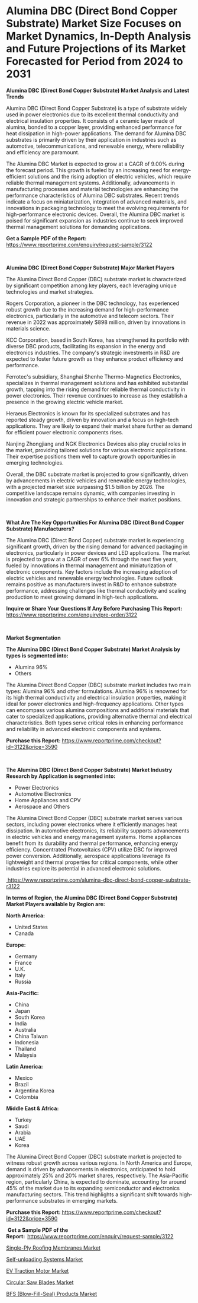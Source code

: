 <p><h1>Alumina DBC (Direct Bond Copper Substrate) Market Size Focuses on Market Dynamics, In-Depth Analysis and Future Projections of its Market Forecasted for Period from 2024 to 2031</h1></p><p><strong>Alumina DBC (Direct Bond Copper Substrate) Market Analysis and Latest Trends</strong></p>
<p><p>Alumina DBC (Direct Bond Copper Substrate) is a type of substrate widely used in power electronics due to its excellent thermal conductivity and electrical insulation properties. It consists of a ceramic layer made of alumina, bonded to a copper layer, providing enhanced performance for heat dissipation in high-power applications. The demand for Alumina DBC substrates is primarily driven by their application in industries such as automotive, telecommunications, and renewable energy, where reliability and efficiency are paramount.</p><p>The Alumina DBC Market is expected to grow at a CAGR of 9.00% during the forecast period. This growth is fueled by an increasing need for energy-efficient solutions and the rising adoption of electric vehicles, which require reliable thermal management systems. Additionally, advancements in manufacturing processes and material technologies are enhancing the performance characteristics of Alumina DBC substrates. Recent trends indicate a focus on miniaturization, integration of advanced materials, and innovations in packaging technology to meet the evolving requirements for high-performance electronic devices. Overall, the Alumina DBC market is poised for significant expansion as industries continue to seek improved thermal management solutions for demanding applications.</p></p>
<p><strong>Get a Sample PDF of the Report:&nbsp;</strong> <a href="https://www.reportprime.com/enquiry/request-sample/3122">https://www.reportprime.com/enquiry/request-sample/3122</a></p>
<p>&nbsp;</p>
<p><strong>Alumina DBC (Direct Bond Copper Substrate) Major Market Players</strong></p>
<p><p>The Alumina Direct Bond Copper (DBC) substrate market is characterized by significant competition among key players, each leveraging unique technologies and market strategies.</p><p>Rogers Corporation, a pioneer in the DBC technology, has experienced robust growth due to the increasing demand for high-performance electronics, particularly in the automotive and telecom sectors. Their revenue in 2022 was approximately $898 million, driven by innovations in materials science.</p><p>KCC Corporation, based in South Korea, has strengthened its portfolio with diverse DBC products, facilitating its expansion in the energy and electronics industries. The company's strategic investments in R&D are expected to foster future growth as they enhance product efficiency and performance.</p><p>Ferrotec's subsidiary, Shanghai Shenhe Thermo-Magnetics Electronics, specializes in thermal management solutions and has exhibited substantial growth, tapping into the rising demand for reliable thermal conductivity in power electronics. Their revenue continues to increase as they establish a presence in the growing electric vehicle market.</p><p>Heraeus Electronics is known for its specialized substrates and has reported steady growth, driven by innovation and a focus on high-tech applications. They are likely to expand their market share further as demand for efficient power electronic components rises.</p><p>Nanjing Zhongjiang and NGK Electronics Devices also play crucial roles in the market, providing tailored solutions for various electronic applications. Their expertise positions them well to capture growth opportunities in emerging technologies.</p><p>Overall, the DBC substrate market is projected to grow significantly, driven by advancements in electric vehicles and renewable energy technologies, with a projected market size surpassing $1.5 billion by 2026. The competitive landscape remains dynamic, with companies investing in innovation and strategic partnerships to enhance their market positions.</p></p>
<p>&nbsp;</p>
<p><strong>What Are The Key Opportunities For Alumina DBC (Direct Bond Copper Substrate) Manufacturers?</strong></p>
<p><p>The Alumina DBC (Direct Bond Copper) substrate market is experiencing significant growth, driven by the rising demand for advanced packaging in electronics, particularly in power devices and LED applications. The market is projected to grow at a CAGR of over 6% through the next five years, fueled by innovations in thermal management and miniaturization of electronic components. Key factors include the increasing adoption of electric vehicles and renewable energy technologies. Future outlook remains positive as manufacturers invest in R&D to enhance substrate performance, addressing challenges like thermal conductivity and scaling production to meet growing demand in high-tech applications.</p></p>
<p><strong>Inquire or Share Your Questions If Any Before Purchasing This Report:</strong> <a href="https://www.reportprime.com/enquiry/pre-order/3122">https://www.reportprime.com/enquiry/pre-order/3122</a></p>
<p>&nbsp;</p>
<p><strong>Market Segmentation</strong></p>
<p><strong>The Alumina DBC (Direct Bond Copper Substrate) Market Analysis by types is segmented into:</strong></p>
<p><ul><li>Alumina 96%</li><li>Others</li></ul></p>
<p><p>The Alumina Direct Bond Copper (DBC) substrate market includes two main types: Alumina 96% and other formulations. Alumina 96% is renowned for its high thermal conductivity and electrical insulation properties, making it ideal for power electronics and high-frequency applications. Other types can encompass various alumina compositions and additional materials that cater to specialized applications, providing alternative thermal and electrical characteristics. Both types serve critical roles in enhancing performance and reliability in advanced electronic components and systems.</p></p>
<p><strong>Purchase this Report:&nbsp;</strong><a href="https://www.reportprime.com/checkout?id=3122&price=3590">https://www.reportprime.com/checkout?id=3122&price=3590</a></p>
<p>&nbsp;</p>
<p><strong>The Alumina DBC (Direct Bond Copper Substrate) Market Industry Research by Application is segmented into:</strong></p>
<p><ul><li>Power Electronics</li><li>Automotive Electronics</li><li>Home Appliances and CPV</li><li>Aerospace and Others</li></ul></p>
<p><p>The Alumina Direct Bond Copper (DBC) substrate market serves various sectors, including power electronics where it efficiently manages heat dissipation. In automotive electronics, its reliability supports advancements in electric vehicles and energy management systems. Home appliances benefit from its durability and thermal performance, enhancing energy efficiency. Concentrated Photovoltaics (CPV) utilize DBC for improved power conversion. Additionally, aerospace applications leverage its lightweight and thermal properties for critical components, while other industries explore its potential in advanced electronic solutions.</p></p>
<p><a href="https://www.reportprime.com/alumina-dbc-direct-bond-copper-substrate-r3122">&nbsp;https://www.reportprime.com/alumina-dbc-direct-bond-copper-substrate-r3122</a></p>
<p><strong>In terms of Region, the Alumina DBC (Direct Bond Copper Substrate) Market Players available by Region are:</strong></p>
<p>
    <p> <strong> North America: </strong>
        <ul>
            <li>United States</li>
            <li>Canada</li>
        </ul>
        </p> 
    <p> <strong> Europe: </strong>
        <ul>
            <li>Germany</li>
            <li>France</li>
            <li>U.K.</li>
            <li>Italy</li>
            <li>Russia</li>
        </ul>
        </p> 
    <p> <strong> Asia-Pacific: </strong>
        <ul>
            <li>China</li>
            <li>Japan</li>
            <li>South Korea</li>
            <li>India</li>
            <li>Australia</li>
            <li>China Taiwan</li>
            <li>Indonesia</li>
            <li>Thailand</li>
            <li>Malaysia</li>
        </ul>
        </p> 
    <p> <strong> Latin America: </strong>
        <ul>
            <li>Mexico</li>
            <li>Brazil</li>
            <li>Argentina Korea</li>
            <li>Colombia</li>
        </ul>
        </p> 
    <p> <strong> Middle East & Africa: </strong>
        <ul>
            <li>Turkey</li>
            <li>Saudi</li>
            <li>Arabia</li>
            <li>UAE</li>
            <li>Korea</li>
        </ul>
    </p>
    </p>
<p><p>The Alumina Direct Bond Copper (DBC) substrate market is projected to witness robust growth across various regions. In North America and Europe, demand is driven by advancements in electronics, anticipated to hold approximately 25% and 20% market shares, respectively. The Asia-Pacific region, particularly China, is expected to dominate, accounting for around 45% of the market due to its expanding semiconductor and electronics manufacturing sectors. This trend highlights a significant shift towards high-performance substrates in emerging markets.</p></p>
<p><strong>Purchase this Report: </strong><a href="https://www.reportprime.com/checkout?id=3122&price=3590">https://www.reportprime.com/checkout?id=3122&price=3590</a></p>
<p>&nbsp;<strong>Get a Sample PDF of the Report:&nbsp;&nbsp;</strong><a href="https://www.reportprime.com/enquiry/request-sample/3122">https://www.reportprime.com/enquiry/request-sample/3122</a></p>
<p><strong></strong></p>
<p><p><a href="https://issuu.com/reportprime-2/docs/single-ply-roofing-membranes-market_8ed63bd42ca583">Single-Ply Roofing Membranes Market</a></p><p><a href="https://issuu.com/reportprime-2/docs/self-unloading-systems-market-size-_a12719791a5d6a">Self-unloading Systems Market</a></p><p><a href="https://www.linkedin.com/pulse/ev-traction-motor-industry-analysis-report-its-market-size-morxc?trackingId=GpXwUkPYTBuAMkZjd%2B8X1g%3D%3D">EV Traction Motor Market</a></p><p><a href="https://www.linkedin.com/pulse/future-trajectory-circular-saw-blades-market-emerging-trends-x8xwf?trackingId=8N9SoVCbTCesoJPsYTOosg%3D%3D">Circular Saw Blades Market</a></p><p><a href="https://www.linkedin.com/pulse/global-bfs-blow-fill-seal-products-market-trends-forecasts-l2m7f?trackingId=pK9HM9qcR0mgj1n4v8y2HQ%3D%3D">BFS (Blow-Fill-Seal) Products Market</a></p></p>